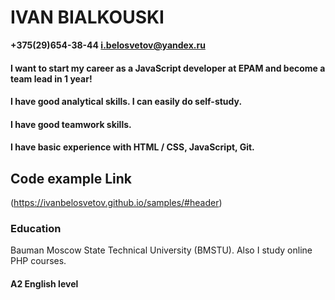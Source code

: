 # IVAN BIALKOUSKI
**+375(29)654-38-44
i.belosvetov@yandex.ru**

#### I want to start my career as a JavaScript developer at EPAM and become a team lead in 1 year!
#### I have good analytical skills. I can easily do self-study.
#### I have good teamwork skills.

#### I have basic experience with HTML / CSS, JavaScript, Git.

## Code example Link
(https://ivanbelosvetov.github.io/samples/#header)

### Education
  Bauman Moscow State Technical University (BMSTU).
  Also I study online PHP courses.

#### A2 English level
